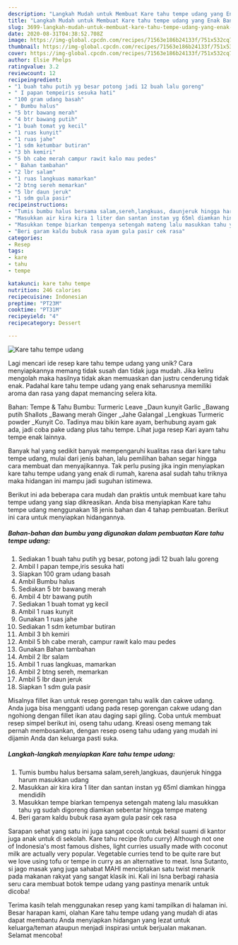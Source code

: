 ```yaml
---
description: "Langkah Mudah untuk Membuat Kare tahu tempe udang yang Enak Banget"
title: "Langkah Mudah untuk Membuat Kare tahu tempe udang yang Enak Banget"
slug: 3699-langkah-mudah-untuk-membuat-kare-tahu-tempe-udang-yang-enak-banget
date: 2020-08-31T04:38:52.708Z
image: https://img-global.cpcdn.com/recipes/71563e186b24133f/751x532cq70/kare-tahu-tempe-udang-foto-resep-utama.jpg
thumbnail: https://img-global.cpcdn.com/recipes/71563e186b24133f/751x532cq70/kare-tahu-tempe-udang-foto-resep-utama.jpg
cover: https://img-global.cpcdn.com/recipes/71563e186b24133f/751x532cq70/kare-tahu-tempe-udang-foto-resep-utama.jpg
author: Elsie Phelps
ratingvalue: 3.2
reviewcount: 12
recipeingredient:
- "1 buah tahu putih yg besar potong jadi 12 buah lalu goreng"
- " I papan tempeiris sesuka hati"
- "100 gram udang basah"
- " Bumbu halus"
- "5 btr bawang merah"
- "4 btr bawang putih"
- "1 buah tomat yg kecil"
- "1 ruas kunyit"
- "1 ruas jahe"
- "1 sdm ketumbar butiran"
- "3 bh kemiri"
- "5 bh cabe merah campur rawit kalo mau pedes"
- " Bahan tambahan"
- "2 lbr salam"
- "1 ruas langkuas mamarkan"
- "2 btng sereh memarkan"
- "5 lbr daun jeruk"
- "1 sdm gula pasir"
recipeinstructions:
- "Tumis bumbu halus bersama salam,sereh,langkuas, daunjeruk hingga harum masukkan udang"
- "Masukkan air kira kira 1 liter dan santan instan yg 65ml diamkan hingga mendidih"
- "Masukkan tempe biarkan tempenya setengah mateng lalu masukkan tahu yg sudah digoreng diamkan sebentar hingga tempe mateng"
- "Beri garam kaldu bubuk rasa ayam gula pasir cek rasa"
categories:
- Resep
tags:
- kare
- tahu
- tempe

katakunci: kare tahu tempe 
nutrition: 246 calories
recipecuisine: Indonesian
preptime: "PT23M"
cooktime: "PT31M"
recipeyield: "4"
recipecategory: Dessert

---
```



![Kare tahu tempe udang](https://img-global.cpcdn.com/recipes/71563e186b24133f/751x532cq70/kare-tahu-tempe-udang-foto-resep-utama.jpg)

Lagi mencari ide resep kare tahu tempe udang yang unik? Cara menyiapkannya memang tidak susah dan tidak juga mudah. Jika keliru mengolah maka hasilnya tidak akan memuaskan dan justru cenderung tidak enak. Padahal kare tahu tempe udang yang enak seharusnya memiliki aroma dan rasa yang dapat memancing selera kita.

Bahan: Tempe &amp; Tahu Bumbu: Turmeric Leave _Daun kunyit Garlic _Bawang putih Shallots _Bawang merah Ginger _Jahe Galangal _Lengkuas Turmeric powder _Kunyit Co. Tadinya mau bikin kare ayam, berhubung ayam gak ada, jadi coba pake udang plus tahu tempe. Lihat juga resep Kari ayam tahu tempe enak lainnya.

Banyak hal yang sedikit banyak mempengaruhi kualitas rasa dari kare tahu tempe udang, mulai dari jenis bahan, lalu pemilihan bahan segar hingga cara membuat dan menyajikannya. Tak perlu pusing jika ingin menyiapkan kare tahu tempe udang yang enak di rumah, karena asal sudah tahu triknya maka hidangan ini mampu jadi suguhan istimewa.


Berikut ini ada beberapa cara mudah dan praktis untuk membuat kare tahu tempe udang yang siap dikreasikan. Anda bisa menyiapkan Kare tahu tempe udang menggunakan 18 jenis bahan dan 4 tahap pembuatan. Berikut ini cara untuk menyiapkan hidangannya.

<!--inarticleads1-->

##### Bahan-bahan dan bumbu yang digunakan dalam pembuatan Kare tahu tempe udang:

1. Sediakan 1 buah tahu putih yg besar, potong jadi 12 buah lalu goreng
1. Ambil  I papan tempe,iris sesuka hati
1. Siapkan 100 gram udang basah
1. Ambil  Bumbu halus
1. Sediakan 5 btr bawang merah
1. Ambil 4 btr bawang putih
1. Sediakan 1 buah tomat yg kecil
1. Ambil 1 ruas kunyit
1. Gunakan 1 ruas jahe
1. Sediakan 1 sdm ketumbar butiran
1. Ambil 3 bh kemiri
1. Ambil 5 bh cabe merah, campur rawit kalo mau pedes
1. Gunakan  Bahan tambahan
1. Ambil 2 lbr salam
1. Ambil 1 ruas langkuas, mamarkan
1. Ambil 2 btng sereh, memarkan
1. Ambil 5 lbr daun jeruk
1. Siapkan 1 sdm gula pasir


Misalnya fillet ikan untuk resep gorengan tahu walik dan cakwe udang. Anda juga bisa mengganti udang pada resep gorengan cakwe udang dan ngohiong dengan fillet ikan atau daging sapi giling. Coba untuk membuat resep simpel berikut ini, oseng tahu udang. Kreasi oseng memang tak pernah membosankan, dengan resep oseng tahu udang yang mudah ini dijamin Anda dan keluarga pasti suka. 

<!--inarticleads2-->

##### Langkah-langkah menyiapkan Kare tahu tempe udang:

1. Tumis bumbu halus bersama salam,sereh,langkuas, daunjeruk hingga harum masukkan udang
1. Masukkan air kira kira 1 liter dan santan instan yg 65ml diamkan hingga mendidih
1. Masukkan tempe biarkan tempenya setengah mateng lalu masukkan tahu yg sudah digoreng diamkan sebentar hingga tempe mateng
1. Beri garam kaldu bubuk rasa ayam gula pasir cek rasa


Sarapan sehat yang satu ini juga sangat cocok untuk bekal suami di kantor juga anak untuk di sekolah. Kare tahu recipe (tofu curry) Although not one of Indonesia&#39;s most famous dishes, light curries usually made with coconut milk are actually very popular. Vegetable curries tend to be quite rare but we love using tofu or tempe in curry as an alternative to meat. Isna Sutanto, si jago masak yang juga sahabat MAHI menciptakan satu twist menarik pada makanan rakyat yang sangat klasik ini. Kali ini Isna berbagi rahasia seru cara membuat botok tempe udang yang pastinya menarik untuk dicoba! 

Terima kasih telah menggunakan resep yang kami tampilkan di halaman ini. Besar harapan kami, olahan Kare tahu tempe udang yang mudah di atas dapat membantu Anda menyiapkan hidangan yang lezat untuk keluarga/teman ataupun menjadi inspirasi untuk berjualan makanan. Selamat mencoba!

